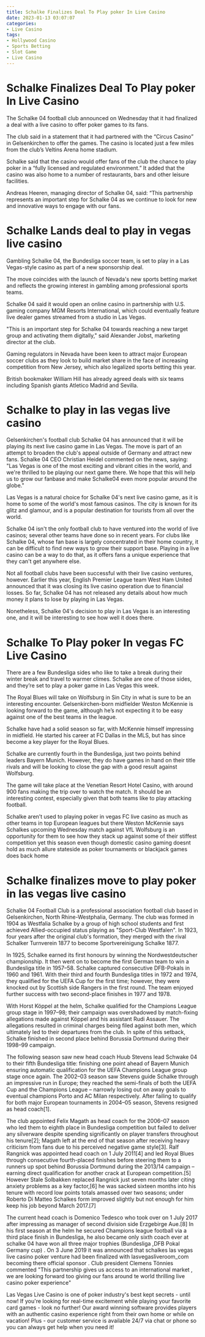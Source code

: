 ```yaml
---
title: Schalke Finalizes Deal To Play poker In Live Casino
date: 2023-01-13 03:07:07
categories:
- Live Casino
tags:
- Hollywood Casino
- Sports Betting
- Slot Game
- Live Casino
---
```



#  Schalke Finalizes Deal To Play poker In Live Casino

The Schalke 04 football club announced on Wednesday that it had finalized a deal with a live casino to offer poker games to its fans.

The club said in a statement that it had partnered with the “Circus Casino” in Gelsenkirchen to offer the games. The casino is located just a few miles from the club’s Veltins Arena home stadium.

Schalke said that the casino would offer fans of the club the chance to play poker in a “fully licensed and regulated environment.” It added that the casino was also home to a number of restaurants, bars and other leisure facilities.

Andreas Heeren, managing director of Schalke 04, said: “This partnership represents an important step for Schalke 04 as we continue to look for new and innovative ways to engage with our fans.


#  Schalke Lands deal to play in vegas live casino

Gambling Schalke 04, the Bundesliga soccer team, is set to play in a Las Vegas-style casino as part of a new sponsorship deal.

The move coincides with the launch of Nevada's new sports betting market and reflects the growing interest in gambling among professional sports teams.

Schalke 04 said it would open an online casino in partnership with U.S. gaming company MGM Resorts International, which could eventually feature live dealer games streamed from a studio in Las Vegas.

"This is an important step for Schalke 04 towards reaching a new target group and activating them digitally," said Alexander Jobst, marketing director at the club.

Gaming regulators in Nevada have been keen to attract major European soccer clubs as they look to build market share in the face of increasing competition from New Jersey, which also legalized sports betting this year.

British bookmaker William Hill has already agreed deals with six teams including Spanish giants Atletico Madrid and Sevilla.

#  Schalke to play in las vegas live casino

Gelsenkirchen's football club Schalke 04 has announced that it will be playing its next live casino game in Las Vegas. 
The move is part of an attempt to broaden the club's appeal outside of Germany and attract new fans.
Schalke 04 CEO Christian Heidel commented on the news, saying: "Las Vegas is one of the most exciting and vibrant cities in the world, and we're thrilled to be playing our next game there. We hope that this will help us to grow our fanbase and make Schalke04 even more popular around the globe."

Las Vegas is a natural choice for Schalke 04's next live casino game, as it is home to some of the world's most famous casinos. The city is known for its glitz and glamour, and is a popular destination for tourists from all over the world.

Schalke 04 isn't the only football club to have ventured into the world of live casinos; several other teams have done so in recent years. For clubs like Schalke 04, whose fan base is largely concentrated in their home country, it can be difficult to find new ways to grow their support base. Playing in a live casino can be a way to do that, as it offers fans a unique experience that they can't get anywhere else.

Not all football clubs have been successful with their live casino ventures, however. Earlier this year, English Premier League team West Ham United announced that it was closing its live casino operation due to financial losses. So far, Schalke 04 has not released any details about how much money it plans to lose by playing in Las Vegas.

Nonetheless, Schalke 04's decision to play in Las Vegas is an interesting one, and it will be interesting to see how well it does there.

#  Schalke To Play poker In vegas FC Live Casino 

There are a few Bundesliga sides who like to take a break during their winter break and travel to warmer climes. Schalke are one of those sides, and they’re set to play a poker game in Las Vegas this week.

The Royal Blues will take on Wolfsburg in Sin City in what is sure to be an interesting encounter. Gelsenkirchen-born midfielder Weston McKennie is looking forward to the game, although he’s not expecting it to be easy against one of the best teams in the league.

Schalke have had a solid season so far, with McKennie himself impressing in midfield. He started his career at FC Dallas in the MLS, but has since become a key player for the Royal Blues.

Schalke are currently fourth in the Bundesliga, just two points behind leaders Bayern Munich. However, they do have games in hand on their title rivals and will be looking to close the gap with a good result against Wolfsburg.

The game will take place at the Venetian Resort Hotel Casino, with around 900 fans making the trip over to watch the match. It should be an interesting contest, especially given that both teams like to play attacking football.

Schalke aren’t used to playing poker in vegas FC live casino as much as other teams in top European leagues but there Weston McKennie says Schalkes upcoming Wednesday match against VfL Wolfsburg is an opportunity for them to see how they stack up against some of their stiffest competition yet this season even though domestic casino gaming doesnt hold as much allure stateside as poker tournaments or blackjack games does back home

#  Schalke finalizes move to play poker in las vegas live casino

Schalke 04 Football Club is a professional association football club based in Gelsenkirchen, North Rhine-Westphalia, Germany. The club was formed in 1904 as Westfalia Schalke by a group of high school students and first achieved Allied-occupied status playing as "Sport-Club Westfalen". In 1923, four years after the original club's formation, they merged with the rival Schalker Turnverein 1877 to become Sportvereinigung Schalke 1877.

In 1925, Schalke earned its first honours by winning the Nordwestdeutscher championship. It then went on to become the first German team to win a Bundesliga title in 1957–58. Schalke captured consecutive DFB-Pokals in 1960 and 1961. With their third and fourth Bundesliga titles in 1972 and 1974, they qualified for the UEFA Cup for the first time; however, they were knocked out by Scottish side Rangers in the first round. The team enjoyed further success with two second-place finishes in 1977 and 1978.

With Horst Köppel at the helm, Schalke qualified for the Champions League group stage in 1997–98; their campaign was overshadowed by match-fixing allegations made against Köppel and his assistant Rudi Assauer. The allegations resulted in criminal charges being filed against both men, which ultimately led to their departures from the club. In spite of this setback, Schalke finished in second place behind Borussia Dortmund during their 1998–99 campaign.

The following season saw new head coach Huub Stevens lead Schwake 04 to their fifth Bundesliga title: finishing one point ahead of Bayern Munich ensuring automatic qualification for the UEFA Champions League group stage once again. The 2002–03 season saw Stevens guide Schalke through an impressive run in Europe; they reached the semi-finals of both the UEFA Cup and the Champions League – narrowly losing out on away goals to eventual champions Porto and AC Milan respectively. After failing to qualify for both major European tournaments in 2004–05 season, Stevens resigned as head coach[1].

The club appointed Felix Magath as head coach for the 2006–07 season who led them to eighth place in Bundesliga competition but failed to deliver any silverware despite spending significantly on player transfers throughout his tenure[2]; Magath left at the end of that season after receiving heavy criticism from fans due to his perceived negative game style[3]. Ralf Rangnick was appointed head coach on 1 July 2011[4] and led Royal Blues through consecutive fourth-placed finishes before steering them to a runners up spot behind Borussia Dortmund during the 2013/14 campaign – earning direct qualification for another crack at European competition.[5] However Stale Solbakken replaced Rangnick just seven months later citing anxiety problems as a key factor,[6] he was sacked sixteen months into his tenure with record low points totals amassed over two seasons; under Roberto Di Matteo Schalkes form improved slightly but not enough for him keep his job beyond March 2017.[7]

The current head coach is Domenico Tedesco who took over on 1 July 2017 after impressing as manager of second division side Erzgebirge Aue.[8] In his first season at the helm he secured Champions league football via a third place finish in Bundesliga, he also became only sixth coach ever at schalke 04 have won all three major trophies (Bundesliga ,DFB Pokal Germany cup) . On 3 June 2019 it was announced that schalkes las vegas live casino poker venture had been finalized with lasvegasliveroom_com becoming there official sponsor . Club president Clemens Tönnies commented "This partnership gives us access to an international market , we are looking forward too giving our fans around te world thrilling live casino poker experience" 

Las Vegas Live Casino is one of poker industry's best kept secrets - until now! If you're looking for real-time excitement while playing your favorite card games - look no further! Our award winning software provides players with an authentic casino experience right from their own home or while on vacation! Plus - our customer service is available 24/7 via chat or phone so you can always get help when you need it!
